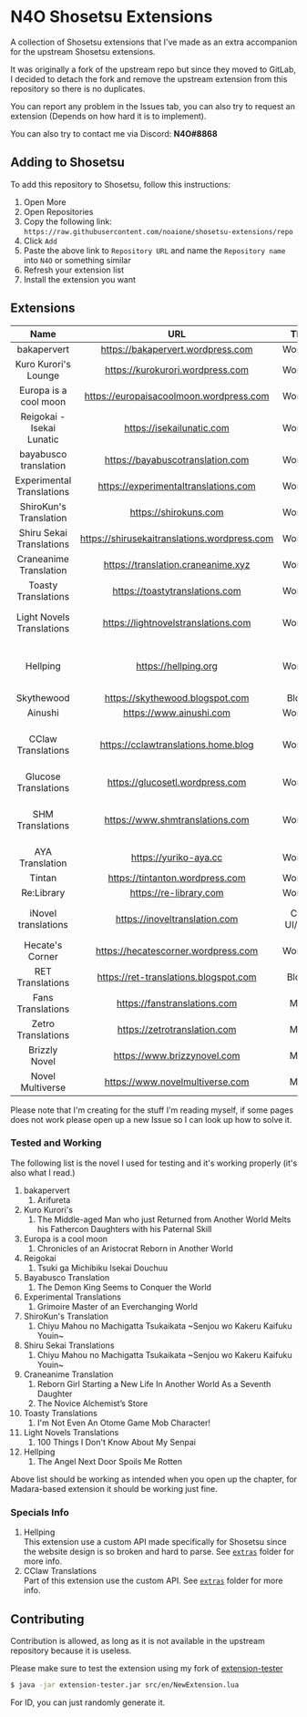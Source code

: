 # N4O Shosetsu Extensions

A collection of Shosetsu extensions that I've made as an extra accompanion for the upstream Shosetsu extensions.

It was originally a fork of the upstream repo but since they moved to GitLab, I decided to detach the fork and remove the upstream extension from this repository so there is no duplicates.

You can report any problem in the Issues tab, you can also try to request an extension (Depends on how hard it is to implement).

You can also try to contact me via Discord: **N4O#8868**

## Adding to Shosetsu
To add this repository to Shosetsu, follow this instructions:
1. Open More
2. Open Repositories
3. Copy the following link: `https://raw.githubusercontent.com/noaione/shosetsu-extensions/repo`
4. Click `Add`
5. Paste the above link to `Repository URL` and name the `Repository name` into `N4O` or something similar
6. Refresh your extension list
7. Install the extension you want

## Extensions
|            Name           |                      URL                     |       Theme       | Tested? | Complete     | Notes                 |
|:-------------------------:|:--------------------------------------------:|:-----------------:|:-------:|--------------|-----------------------|
| bakapervert               | https://bakapervert.wordpress.com            | Wordpress         | Yes     | Yes          |                       |
| Kuro Kurori's Lounge      | https://kurokurori.wordpress.com             | Wordpress         | Yes     | Yes          |                       |
| Europa is a cool moon     | https://europaisacoolmoon.wordpress.com      | Wordpress         | Yes     | Yes          |                       |
| Reigokai - Isekai Lunatic | https://isekailunatic.com                    | Wordpress         | Yes     | Yes          |                       |
| bayabusco translation     | https://bayabuscotranslation.com             | Wordpress         | Yes     | Yes          |                       |
| Experimental Translations | https://experimentaltranslations.com         | Wordpress         | Yes     | Yes          |                       |
| ShiroKun's Translation    | https://shirokuns.com                        | Wordpress         | Yes     | Yes          |                       |
| Shiru Sekai Translations  | https://shirusekaitranslations.wordpress.com | Wordpress         | Yes     | Yes          |                       |
| Craneanime Translation    | https://translation.craneanime.xyz           | Wordpress         | Yes     | Yes          |                       |
| Toasty Translations       | https://toastytranslations.com               | Wordpress         | Yes     | Yes          |                       |
| Light Novels Translations | https://lightnovelstranslations.com          | Wordpress         | Maybe   | Yes          | Skipped CI testing    |
| Hellping                  | https://hellping.org                         | Wordpress         | Yes     | Missing some | Use extra API mapping |
| Skythewood                | https://skythewood.blogspot.com              | Blogspot          | Yes     | Yes          |                       |
| Ainushi                   | https://www.ainushi.com                      | Wordpress         | Yes     | Yes          |                       |
| CClaw Translations        | https://cclawtranslations.home.blog          | Wordpress         | Yes     | Yes          | Use extra API mapping |
| Glucose Translations      | https://glucosetl.wordpress.com              | Wordpress         | Yes     | Yes          |                       |
| SHM Translations          | https://www.shmtranslations.com              | Wordpress         | Kinda   | Maybe        | Some novel are broken |
| AYA Translation           | https://yuriko-aya.cc                        | Wordpress         | Yes     | Yes          |                       |
| Tintan                    | https://tintanton.wordpress.com              | Wordpress         | Yes     | Yes          |                       |
| Re:Library                | https://re-library.com                       | Wordpress         | Yes     | Yes          |                       |
| iNovel translations       | https://inoveltranslation.com                | Chakra UI/Next.js | Maybe   | Yes          | Skipped CI testing    |
| Hecate's Corner           | https://hecatescorner.wordpress.com          | Wordpress         | Yes     | Yes          |                       |
| RET Translations          | https://ret-translations.blogspot.com        | Blogspot          | Yes     | Yes          |                       |
| Fans Translations         | https://fanstranslations.com                 | Madara            | Yes     | Yes          |                       |
| Zetro Translations        | https://zetrotranslation.com                 | Madara            | Yes     | Yes          | Used fixed lib        |
| Brizzly Novel             | https://www.brizzynovel.com                  | Madara            | Yes     | Yes          |                       |
| Novel Multiverse          | https://www.novelmultiverse.com              | Madara            | Yes     | Yes          |                       |

Please note that I'm creating for the stuff I'm reading myself, if some pages does not work please open up a new Issue so I can look up how to solve it.

### Tested and Working
The following list is the novel I used for testing and it's working properly (it's also what I read.)

1. bakapervert
   1. Arifureta
2. Kuro Kurori's
   1. The Middle-aged Man who just Returned from Another World Melts his Fathercon Daughters with his Paternal Skill
3. Europa is a cool moon
   1. Chronicles of an Aristocrat Reborn in Another World
4. Reigokai
   1. Tsuki ga Michibiku Isekai Douchuu
5. Bayabusco Translation
   1. The Demon King Seems to Conquer the World
6. Experimental Translations
   1. Grimoire Master of an Everchanging World
7. ShiroKun's Translation
   1. Chiyu Mahou no Machigatta Tsukaikata \~Senjou wo Kakeru Kaifuku Youin\~
8. Shiru Sekai Translations
   1. Chiyu Mahou no Machigatta Tsukaikata \~Senjou wo Kakeru Kaifuku Youin\~
9. Craneanime Translation
   1. Reborn Girl Starting a New Life In Another World As a Seventh Daughter
   2. The Novice Alchemist’s Store
10. Toasty Translations
    1. I'm Not Even An Otome Game Mob Character!
11. Light Novels Translations
    1.  100 Things I Don't Know About My Senpai
12. Hellping
    1.  The Angel Next Door Spoils Me Rotten

Above list should be working as intended when you open up the chapter, for Madara-based extension it should be working just fine.

### Specials Info
1. Hellping<br />
   This extension use a custom API made specifically for Shosetsu since the website design is so broken and hard to parse. See [`extras`](https://github.com/noaione/shosetsu-extensions/tree/dev/extras) folder for more info.
2. CClaw Translations<br />
   Part of this extension use the custom API. See [`extras`](https://github.com/noaione/shosetsu-extensions/tree/dev/extras) folder for more info.

## Contributing

Contribution is allowed, as long as it is not available in the upstream repository because it is useless.

Please make sure to test the extension using my fork of [extension-tester](https://github.com/noaione/shosetsu-ext-tester)

```sh
$ java -jar extension-tester.jar src/en/NewExtension.lua
```

For ID, you can just randomly generate it.
